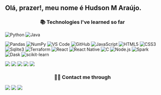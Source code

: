 ## Olá, prazer!, meu nome é Hudson M Araújo.

<h3 align="center">📚 Technologies I've learned so far</h3> 
<!-- <div align="center">
  <a href="https://github.com/HudsonArauj">
  <img height="180em" src="https://github-readme-stats.vercel.app/api?username=HudsonArauj&show_icons=true&theme=dark&include_all_commits=true&count_private=true"/>
  <img height="180em" src="https://github-readme-stats.vercel.app/api/top-langs/?username=HudsonArauj&layout=compact&langs_count=7&theme=dracula"/> -->
    
    
</div align="center">
<!--   <div style="display: inline_block"><br>
  <img align="center" alt="Hudson-Js" height="30" width="40" src="https://raw.githubusercontent.com/devicons/devicon/master/icons/javascript/javascript-plain.svg">
  <img align="center" alt="Hudson-HTML" height="30" width="40" src="https://raw.githubusercontent.com/devicons/devicon/master/icons/html5/html5-original.svg">
  <img align="center" alt="Hudson-CSS" height="30" width="40" src="https://raw.githubusercontent.com/devicons/devicon/master/icons/css3/css3-original.svg">
  <img align="center" alt="Hudson-Python" height="30" width="40" src="https://raw.githubusercontent.com/devicons/devicon/master/icons/python/python-original.svg"> -->

<!--   <img align="right" alt="Hudson-pic" height="150" style="border-radius:50px;" src="https://pbs.twimg.com/media/FI1YqmfXwAUwNZK?format=jpg&name=medium"> -->
  ![Python](https://img.shields.io/badge/python%20-%2314354C.svg?&style=for-the-badge&logo=python&logoColor=white)
![Java](https://img.shields.io/badge/Java-ED8B00?style=for-the-badge&logo=java&logoColor=white) 
<!-- ![Node.js](https://img.shields.io/badge/Node.js-43853D?style=for-the-badge&logo=node.js&logoColor=white) -->
![Pandas](https://img.shields.io/badge/Pandas-2C2D72?style=for-the-badge&logo=pandas&logoColor=white)
![NumPy](https://img.shields.io/badge/numpy%20-%23013243.svg?&style=for-the-badge&logo=numpy&logoColor=white)
![VS Code](https://img.shields.io/badge/-VS%20Code-007ACC?style=for-the-badge&logo=visual-studio-code&logoColor=ffffff)
![GitHub](https://img.shields.io/badge/github%20-%23121011.svg?&style=for-the-badge&logo=github&logoColor=white)
![JavaScript](https://img.shields.io/badge/JavaScript-F7DF1E?style=for-the-badge&logo=javascript&logoColor=black)
![HTML5](https://img.shields.io/badge/html5%20-%23E34F26.svg?&style=for-the-badge&logo=html5&logoColor=white)
![CSS3](https://img.shields.io/badge/css3%20-%231572B6.svg?&style=for-the-badge&logo=css3&logoColor=white)
![Sqlite3](https://img.shields.io/badge/SQLite-07405E?style=for-the-badge&logo=sqlite&logoColor=white)
![Terraform](https://img.shields.io/badge/Terraform-623CE4?style=for-the-badge&logo=terraform&logoColor=white)
![React](https://img.shields.io/badge/React-61DAFB?style=for-the-badge&logo=react&logoColor=white)
![React Native](https://img.shields.io/badge/React_Native-61DAFB?style=for-the-badge&logo=react&logoColor=white)
![C](https://img.shields.io/badge/C-00599C?style=for-the-badge&logo=c&logoColor=white)
![Node.js](https://img.shields.io/badge/Node.js-43853D?style=for-the-badge&logo=node.js&logoColor=white)
![Spark](https://img.shields.io/badge/Apache_Spark-E25A1C?style=for-the-badge&logo=apache-spark&logoColor=white)
![Dask](https://img.shields.io/badge/Dask-474271?style=for-the-badge&logo=dask&logoColor=white)
![scikit-learn](https://img.shields.io/badge/scikit--learn-F7931E?style=for-the-badge&logo=scikit-learn&logoColor=white)


</div>

![](http://github-profile-summary-cards.vercel.app/api/cards/profile-details?username=HudsonArauj&theme=yeblu)
![](http://github-profile-summary-cards.vercel.app/api/cards/repos-per-language?username=HudsonArauj&theme=yeblu)
![](http://github-profile-summary-cards.vercel.app/api/cards/most-commit-language?username=HudsonArauj&theme=yeblu)
![](http://github-profile-summary-cards.vercel.app/api/cards/stats?username=HudsonArauj&theme=yeblu)
![](http://github-profile-summary-cards.vercel.app/api/cards/productive-time?username=HudsonArauj&theme=yeblu&utcOffset=8)
  <h3 align="center">🤝🏻 Contact me through</h3> 

  <a href="https://www.instagram.com/hudsonarauj/" target="_blank"><img src="https://img.shields.io/badge/-Instagram-%23E4405F?style=for-the-badge&logo=instagram&logoColor=white" target="_blank"></a> 
  <a href = "mailto:hudsonmonteiro2011@gmail.com"><img src="https://img.shields.io/badge/-Gmail-%23333?style=for-the-badge&logo=gmail&logoColor=white" target="_blank"></a>
  <a href="https://www.linkedin.com/in/hudson-m-ara%C3%BAjo/" target="_blank"><img src="https://img.shields.io/badge/-LinkedIn-%230077B5?style=for-the-badge&logo=linkedin&logoColor=white" target="_blank"></a> 
 
</div>
